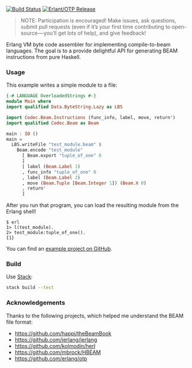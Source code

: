 [![Build Status](https://travis-ci.org/hkgumbs/codec-beam.svg?branch=master)](https://travis-ci.org/hkgumbs/codec-beam)
[![Erlant/OTP Release](https://img.shields.io/badge/Erlang-OTP--20.2-red.svg)](https://github.com/erlang/otp/releases/tag/OTP-20.2)

> NOTE: Participation is encouraged!
> Make issues, ask questions, submit pull requests
> (even if it’s your first time contributing to open-source — you’ll get lots of help),
> and give feedback!

Erlang VM byte code assembler for implementing compile-to-beam languages.
The goal is to a provide delightful API for generating BEAM instructions from pure Haskell.

### Usage

This example writes a simple module to a file:

```haskell
{-# LANGUAGE OverloadedStrings #-}
module Main where
import qualified Data.ByteString.Lazy as LBS

import Codec.Beam.Instructions (func_info, label, move, return')
import qualified Codec.Beam as Beam

main : IO ()
main =
  LBS.writeFile "test_module.beam" $
    Beam.encode "test_module"
      [ Beam.export "tuple_of_one" 0
      ]
      [ label (Beam.Label 1)
      , func_info "tuple_of_one" 0
      , label (Beam.Label 2)
      , move (Beam.Tuple [Beam.Integer 1]) (Beam.X 0)
      , return'
      ]
```

After you run that program, you can load the resulting module from the Erlang shell!

```
$ erl
1> l(test_module).
2> test_module:tuple_of_one().
{1}
```

You can find an [example project on GitHub](https://github.com/hkgumbs/codec-beam/tree/master/example).


### Build

Use [Stack](https://www.haskellstack.org):

```bash
stack build --test
```


### Acknowledgements

Thanks to the following projects, which helped me understand the BEAM file format:

 - https://github.com/happi/theBeamBook
 - https://github.com/jerlang/jerlang
 - https://github.com/kolmodin/herl
 - https://github.com/mbrock/HBEAM
 - https://github.com/erlang/otp
